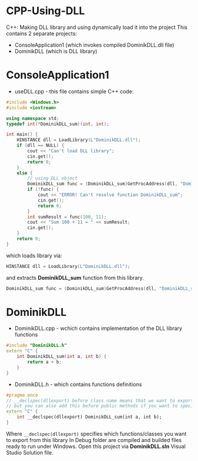 # CPP-Using-DLL
C++: Making DLL library and using dynamically load it into the project
This contains 2 separate projects:
- ConsoleApplication1 (which invokes compiled DominikDLL.dll file)
- DominikDLL (which is DLL library)

# ConsoleApplication1 
- useDLL.cpp  - this file contains simple C++ code:
```C++
#include <Windows.h>
#include <iostream>

using namespace std;
typedef int(*DominikDLL_sum)(int, int);

int main() {
	HINSTANCE dll = LoadLibrary(L"DominikDLL.dll");
	if (dll == NULL) {
		cout << "Can't load DLL library";
		cin.get();
		return 0;
	}
	else {
		// using DLL object
		DominikDLL_sum func = (DominikDLL_sum)GetProcAddress(dll, "DominikDLL_sum");
		if (!func) {
			cout << "ERROR! Can't resolve function DominikDLL_sum";
			cin.get();
		    return 0;
		}
		int sumResult = func(100, 11);
		cout << "Sum 100 + 11 = " << sumResult;
		cin.get();
	}
	return 0;
}
```
which loads library via: 
```C++
HINSTANCE dll = LoadLibrary(L"DominikDLL.dll");
```
and extracts <b>DominikDLL_sum</b> function from this library.
```C++
DominikDLL_sum func = (DominikDLL_sum)GetProcAddress(dll, "DominikDLL_sum");
```

# DominikDLL 
- DominikDLL.cpp  - wchich contains implementation of the DLL library functions
```C++
#include "DominikDLL.h"
extern "C" {
	int DominikDLL_sum(int a, int b) {
		return a + b;
	}
}
```
- DominikDLL.h - which contains functions definitions
```C++
#pragma once
// __declspec(dllexport) before class name means that we want to export the whole class to be available in dll
// but you can also add this before public methods if you want to specify
extern "C" {
	int __declspec(dllexport) DominikDLL_sum(int a, int b);
}
```
Where ``` __declspec(dllexport) ``` specifies which functions/classes you want to export from this library
In Debug folder are compiled and builded files ready to run under Windows.
Open this project via <b>DominikDLL.sln</b> Visual Studio Solution file.
